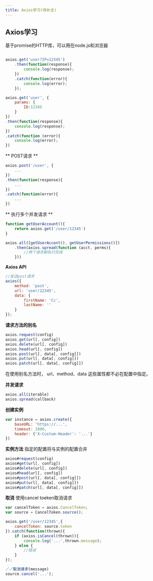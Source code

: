 ```yaml
---
title: Axios学习(待补全)
---
```


## Axios学习

基于promise的HTTP库，可以用在node.js和浏览器

```js

axios.get('user?IP=12345')
    .then(function(response){
        console.log(response);
    })
    .catch(function(error){
        console.log(error);
    });

axios.get('user', {
    params: {
        ID:12345
    }
})
.then(function(response){
    console.log(response);
})
.catch(function (error){
    console.log(error);
})

```

** POST请求 **

```js
axios.post('/user', {
    ...
})
.then(function(response){
    ...
})
.catch(function(error){
    ...
})
```

** 执行多个并发请求 **

```js
function getUserAccount(){
    return axios.get('/user/12345')
}

axios.all([getUserAccont(), getUserPermissions()])
    .then(axios.spread(function (acct, perms){
        //两个请求都执行完成
    }))
```

**Axios API**
```js
//发送post请求
axios({
    method: 'post',
    url: 'user/12345',
    data: {
        firstName: 'Cc',
        lastName: ''
    }
});
```

**请求方法的别名**
```js
axios.request(config)
axios.get(url[, config])
axios.delete(url[, config])
axios.head(url[, config])
axios.post(url[, data[, config]])
axios.put(url[, data[, config]])
axios.patch(url[, data[, config]])
```
在使用别名方法时， url、method、data 这些属性都不必在配置中指定。

**并发请求**
```js
axios.all(iterable)
axios.spread(callback)
```

**创建实例**
```js
var instance = axios.create({
    baseURL: 'https://...',
    timeout: 1000,
    header: {'X-Custom-Header': '...'}
})

```

**实例方法**
指定的配置将与实例的配置合并
```js
axios#request(config)
axios#get(url[, config])
axios#delete(url[, config])
axios#head(url[, config])
axios#post(url[, data[, config]])
axios#put(url[, data[, config]])
axios#patch(url[, data[, config]])
```

**取消**
使用cancel toeken取消请求
```js
var cancelToken = axios.CancelToken;
var source = CancelToken.source();

axios.get('/user/12345',{
    cancelToken: source.token
}).catch(function(thrown){
    if (axios.isCancel(thrown)){
        console.log('...',thrown.message);
    } else {
        //错误
    }
});

／／取消请求(message)
source.cancel('...');
```



